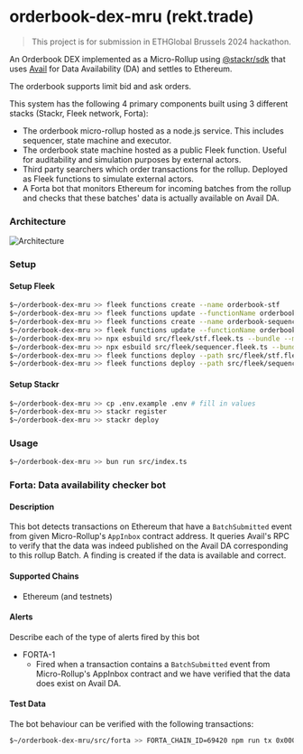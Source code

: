 # orderbook-dex-mru (rekt.trade)

> This project is for submission in ETHGlobal Brussels 2024 hackathon.

An Orderbook DEX implemented as a Micro-Rollup using [@stackr/sdk](https://www.stackrlabs.xyz/) that uses [Avail](https://www.availproject.org/da) for Data Availability (DA) and settles to Ethereum. 

The orderbook supports limit bid and ask orders.

This system has the following 4 primary components built using 3 different stacks (Stackr, Fleek network, Forta):
- The orderbook micro-rollup hosted as a node.js service. This includes sequencer, state machine and executor.
- The orderbook state machine hosted as a public Fleek function. Useful for auditability and simulation purposes by external actors.
- Third party searchers which order transactions for the rollup. Deployed as Fleek functions to simulate external actors.
- A Forta bot that monitors Ethereum for incoming batches from the rollup and checks that these batches' data is actually available on Avail DA.

### Architecture

![Architecture](./architecture.png)

### Setup

#### Setup Fleek

```bash
$~/orderbook-dex-mru >> fleek functions create --name orderbook-stf
$~/orderbook-dex-mru >> fleek functions update --functionName orderbook-stf --slug orderbook-stf
$~/orderbook-dex-mru >> fleek functions create --name orderbook-sequencer
$~/orderbook-dex-mru >> fleek functions update --functionName orderbook-sequencer --slug orderbook-sequencer
$~/orderbook-dex-mru >> npx esbuild src/fleek/stf.fleek.ts --bundle --minify --format=esm --outfile=src/fleek/stf.fleek.js
$~/orderbook-dex-mru >> npx esbuild src/fleek/sequencer.fleek.ts --bundle --minify --format=esm --outfile=src/fleek/sequencer.fleek.js
$~/orderbook-dex-mru >> fleek functions deploy --path src/fleek/stf.fleek.js --name orderbook-stf
$~/orderbook-dex-mru >> fleek functions deploy --path src/fleek/sequencer.fleek.js --name orderbook-sequencer
```

#### Setup Stackr

```bash
$~/orderbook-dex-mru >> cp .env.example .env # fill in values
$~/orderbook-dex-mru >> stackr register
$~/orderbook-dex-mru >> stackr deploy
```

### Usage

```bash
$~/orderbook-dex-mru >> bun run src/index.ts
```

### Forta: Data availability checker bot

#### Description

This bot detects transactions on Ethereum that have a `BatchSubmitted` event from given Micro-Rollup's `AppInbox` contract address. It queries Avail's RPC to verify that the data was indeed published on the Avail DA corresponding to this rollup Batch. A finding is created if the data is available and correct.

#### Supported Chains

- Ethereum (and testnets)

#### Alerts

Describe each of the type of alerts fired by this bot

- FORTA-1
  - Fired when a transaction contains a `BatchSubmitted` event from Micro-Rollup's AppInbox contract and we have verified that the data does exist on Avail DA.

#### Test Data

The bot behaviour can be verified with the following transactions:

```bash
$~/orderbook-dex-mru/src/forta >> FORTA_CHAIN_ID=69420 npm run tx 0x0002ec20286b4c08a4c614b2ac57afac6f947d5d5f87ea8064d223d1b3b70ef1 --chainId 69420
```